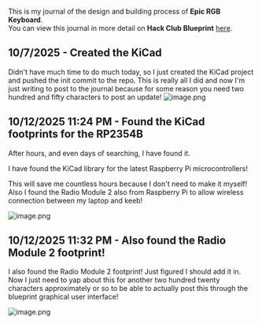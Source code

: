 <!--
  ===================    !!READ THIS NOTICE!!   ====================
  DO NOT edit this file manually. Your changes WILL BE OVERWRITTEN!
  This journal is auto generated and updated by Hack Club Blueprint.
  To edit this file, please edit your journal entries on Blueprint.
  ==================================================================
-->

This is my journal of the design and building process of **Epic RGB Keyboard**.  
You can view this journal in more detail on **Hack Club Blueprint** [here](https://blueprint.hackclub.com/projects/217).


## 10/7/2025 - Created the KiCad  

Didn't have much time to do much today, so I just created the KiCad project and pushed the init commit to the repo. This is really all I did and now I'm just writing to post to the journal because for some reason you need two hundred and fifty characters to post an update! ![image.png](https://blueprint.hackclub.com/user-attachments/blobs/proxy/eyJfcmFpbHMiOnsiZGF0YSI6MTAwNCwicHVyIjoiYmxvYl9pZCJ9fQ==--fbe3f56bc08c941de03a781369a5a0fbd45eb5e4/image.png)
  

## 10/12/2025 11:24 PM - Found the KiCad footprints for the RP2354B  

After hours, and even days of searching, I have found it. 

I have found the KiCad library for the latest Raspberry Pi microcontrollers!

This will save me countless hours because I don't need to make it myself! Also I found the Radio Module 2 also from Raspberry Pi to allow wireless connection between my laptop and keeb!

![image.png](https://blueprint.hackclub.com/user-attachments/blobs/proxy/eyJfcmFpbHMiOnsiZGF0YSI6MTkzOCwicHVyIjoiYmxvYl9pZCJ9fQ==--6ddc522820bb6f2ed41197f3bf3bbc17bf3879e2/image.png)
  

## 10/12/2025 11:32 PM - Also found the Radio Module 2 footprint!  

I also found the Radio Module 2 footprint! Just figured I should add it in. Now I just need to yap about this for another two hundred twenty characters approximately or so to be able to actually post this through the blueprint graphical user interface!

![image.png](https://blueprint.hackclub.com/user-attachments/blobs/proxy/eyJfcmFpbHMiOnsiZGF0YSI6MTkzOSwicHVyIjoiYmxvYl9pZCJ9fQ==--345508e707783c2888e1055093cd6a8ddc7045e1/image.png)
  

